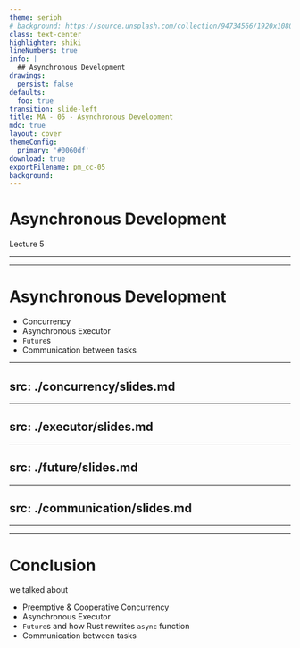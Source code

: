 ```yaml
---
theme: seriph
# background: https://source.unsplash.com/collection/94734566/1920x1080
class: text-center
highlighter: shiki
lineNumbers: true
info: |
  ## Asynchronous Development
drawings:
  persist: false
defaults:
  foo: true
transition: slide-left
title: MA - 05 - Asynchronous Development
mdc: true
layout: cover
themeConfig:
  primary: '#0060df'
download: true
exportFilename: pm_cc-05
background:
---
```


# Asynchronous Development
Lecture 5

---
---

# Asynchronous Development

- Concurrency
- Asynchronous Executor
- `Future`s
- Communication between tasks

<!-- Concurrency -->

---
src: ./concurrency/slides.md
---

<!-- Executor -->

---
src: ./executor/slides.md
---

<!-- Future -->

---
src: ./future/slides.md
---

<!-- Communication -->

---
src: ./communication/slides.md
---

---
---
# Conclusion
we talked about

- Preemptive & Cooperative Concurrency
- Asynchronous Executor
- `Future`s and how Rust rewrites `async` function
- Communication between tasks
